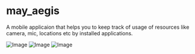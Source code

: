 # may_aegis
A mobile applicaion that helps you to keep track of usage of resources like camera, mic, locations etc by installed applications. 

![Image](https://github.com/user-attachments/assets/79142a0b-2702-4173-b3d4-2895b30267f0)
![Image](https://github.com/user-attachments/assets/cb4dd634-0bd1-4ae5-8458-746307620191)
![Image](https://github.com/user-attachments/assets/1ce0b5ac-52c7-4e83-91c5-b0142a27d750) 




